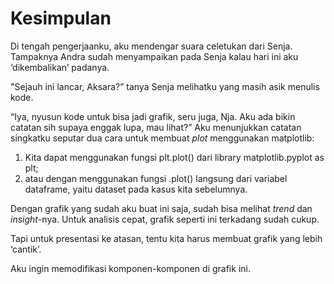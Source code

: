 # Kesimpulan

Di tengah pengerjaanku, aku mendengar suara celetukan dari Senja. Tampaknya Andra sudah menyampaikan pada Senja kalau hari ini aku ‘dikembalikan’ padanya.

"Sejauh ini lancar, Aksara?” tanya Senja melihatku yang masih asik menulis kode.

“Iya, nyusun kode untuk bisa jadi grafik, seru juga, Nja. Aku ada bikin catatan sih supaya enggak lupa, mau lihat?” Aku menunjukkan catatan singkatku seputar dua cara untuk membuat _plot_ menggunakan matplotlib:
1. Kita dapat menggunakan fungsi plt.plot() dari library matplotlib.pyplot as plt;
2. atau dengan menggunakan fungsi .plot() langsung dari variabel dataframe, yaitu dataset pada kasus kita sebelumnya. 

Dengan grafik yang sudah aku buat ini saja, sudah bisa melihat _trend_ dan _insight_-nya. Untuk analisis cepat, grafik seperti ini terkadang sudah cukup.

Tapi untuk presentasi ke atasan, tentu kita harus membuat grafik yang lebih ‘cantik’.

Aku ingin memodifikasi komponen-komponen di grafik ini.
